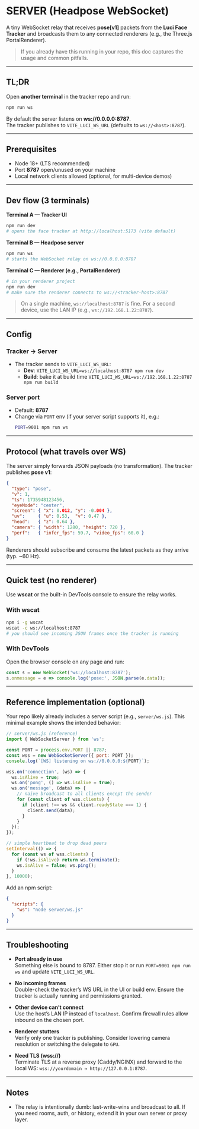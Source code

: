 # SERVER (Headpose WebSocket)

A tiny WebSocket relay that receives **pose[v1]** packets from the **Luci Face Tracker** and broadcasts
them to any connected renderers (e.g., the Three.js PortalRenderer).

> If you already have this running in your repo, this doc captures the usage and common pitfalls.

---

## TL;DR

Open **another terminal** in the tracker repo and run:

```bash
npm run ws
```

By default the server listens on **ws://0.0.0.0:8787**.  
The tracker publishes to `VITE_LUCI_WS_URL` (defaults to `ws://<host>:8787`).

---

## Prerequisites

- Node 18+ (LTS recommended)
- Port **8787** open/unused on your machine
- Local network clients allowed (optional, for multi-device demos)

---

## Dev flow (3 terminals)

**Terminal A — Tracker UI**

```bash
npm run dev
# opens the face tracker at http://localhost:5173 (vite default)
```

**Terminal B — Headpose server**

```bash
npm run ws
# starts the WebSocket relay on ws://0.0.0.0:8787
```

**Terminal C — Renderer (e.g., PortalRenderer)**

```bash
# in your renderer project
npm run dev
# make sure the renderer connects to ws://<tracker-host>:8787
```

> On a single machine, `ws://localhost:8787` is fine. For a second device, use the LAN IP (e.g., `ws://192.168.1.22:8787`).

---

## Config

### Tracker → Server

- The tracker sends to `VITE_LUCI_WS_URL`:
  - **Dev**: `VITE_LUCI_WS_URL=ws://localhost:8787 npm run dev`
  - **Build**: bake it at build time `VITE_LUCI_WS_URL=ws://192.168.1.22:8787 npm run build`

### Server port

- Default: **8787**
- Change via `PORT` env (if your server script supports it), e.g.:
  ```bash
  PORT=9001 npm run ws
  ```

---

## Protocol (what travels over WS)

The server simply forwards JSON payloads (no transformation). The tracker publishes **pose v1**:

```json
{
  "type": "pose",
  "v": 1,
  "ts": 1735948123456,
  "eyeMode": "center",
  "screen": { "x": 0.012, "y": -0.004 },
  "uv":     { "u": 0.53,  "v": 0.47 },
  "head":   { "z": 0.64 },
  "camera": { "width": 1280, "height": 720 },
  "perf":   { "infer_fps": 59.7, "video_fps": 60.0 }
}
```

Renderers should subscribe and consume the latest packets as they arrive (typ. ~60 Hz).

---

## Quick test (no renderer)

Use **wscat** or the built-in DevTools console to ensure the relay works.

### With wscat
```bash
npm i -g wscat
wscat -c ws://localhost:8787
# you should see incoming JSON frames once the tracker is running
```

### With DevTools
Open the browser console on any page and run:
```js
const s = new WebSocket('ws://localhost:8787');
s.onmessage = e => console.log('pose:', JSON.parse(e.data));
```

---

## Reference implementation (optional)

Your repo likely already includes a server script (e.g., `server/ws.js`). This minimal example shows the intended behavior:

```js
// server/ws.js (reference)
import { WebSocketServer } from 'ws';

const PORT = process.env.PORT || 8787;
const wss = new WebSocketServer({ port: PORT });
console.log(`[WS] listening on ws://0.0.0.0:${PORT}`);

wss.on('connection', (ws) => {
  ws.isAlive = true;
  ws.on('pong', () => ws.isAlive = true);
  ws.on('message', (data) => {
    // naive broadcast to all clients except the sender
    for (const client of wss.clients) {
      if (client !== ws && client.readyState === 1) {
        client.send(data);
      }
    }
  });
});

// simple heartbeat to drop dead peers
setInterval(() => {
  for (const ws of wss.clients) {
    if (!ws.isAlive) return ws.terminate();
    ws.isAlive = false; ws.ping();
  }
}, 10000);
```

Add an npm script:
```json
{
  "scripts": {
    "ws": "node server/ws.js"
  }
}
```

---

## Troubleshooting

- **Port already in use**  
  Something else is bound to 8787. Either stop it or run `PORT=9001 npm run ws` and update `VITE_LUCI_WS_URL`.

- **No incoming frames**  
  Double-check the tracker’s WS URL in the UI or build env. Ensure the tracker is actually running and permissions granted.

- **Other device can’t connect**  
  Use the host’s LAN IP instead of `localhost`. Confirm firewall rules allow inbound on the chosen port.

- **Renderer stutters**  
  Verify only one tracker is publishing. Consider lowering camera resolution or switching the delegate to `GPU`.

- **Need TLS (wss://)**  
  Terminate TLS at a reverse proxy (Caddy/NGINX) and forward to the local WS:
  `wss://yourdomain → http://127.0.0.1:8787`.

---

## Notes

- The relay is intentionally dumb: last-write-wins and broadcast to all. If you need rooms, auth, or history,
  extend it in your own server or proxy layer.
